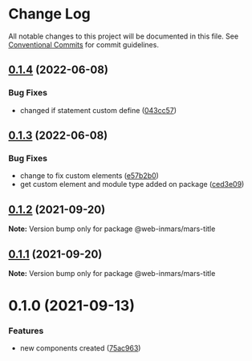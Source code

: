 # Change Log

All notable changes to this project will be documented in this file.
See [Conventional Commits](https://conventionalcommits.org) for commit guidelines.

## [0.1.4](https://github.com/MarsGotta/web-inmars/compare/@web-inmars/mars-title@0.1.3...@web-inmars/mars-title@0.1.4) (2022-06-08)


### Bug Fixes

* changed if statement custom define ([043cc57](https://github.com/MarsGotta/web-inmars/commit/043cc57e8d068619ec186e6ba00e04e61bcc3cf2))





## [0.1.3](https://github.com/MarsGotta/web-inmars/compare/@web-inmars/mars-title@0.1.2...@web-inmars/mars-title@0.1.3) (2022-06-08)


### Bug Fixes

* change to fix custom elements ([e57b2b0](https://github.com/MarsGotta/web-inmars/commit/e57b2b07b16b130e198123a318289491646c397c))
* get custom element and module type added on package ([ced3e09](https://github.com/MarsGotta/web-inmars/commit/ced3e095f33185232fcf7b02415cb1479316cd2a))





## [0.1.2](https://github.com/MarsGotta/web-inmars/compare/@web-inmars/mars-title@0.1.1...@web-inmars/mars-title@0.1.2) (2021-09-20)

**Note:** Version bump only for package @web-inmars/mars-title





## [0.1.1](https://github.com/MarsGotta/web-inmars/compare/@web-inmars/mars-title@0.1.0...@web-inmars/mars-title@0.1.1) (2021-09-20)

**Note:** Version bump only for package @web-inmars/mars-title





# 0.1.0 (2021-09-13)


### Features

* new components created ([75ac963](https://github.com/MarsGotta/web-inmars/commit/75ac963fcca337db675f213009ce49251e540667))
